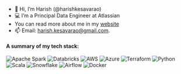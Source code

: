 - 👋 Hi, I’m Harish (@harishkesavarao)
- 💻 I’m a Principal Data Engineer at Atlassian
-  You can read more about me in my [website](https://harishkesavarao.github.io/)
- 📫 Email: harish.kesavarao@gmail.com.

#### A summary of my tech stack:

![Apache Spark](https://img.shields.io/badge/Apache%20Spark-black?style=for-the-badge&logo=apache-spark)
![Databricks](https://img.shields.io/badge/Databricks-lightgrey?style=for-the-badge&logo=databricks)
![AWS](https://img.shields.io/badge/Amazon%20Web%20Services-orange?style=for-the-badge&logo=amazonaws)
![Azure](https://img.shields.io/badge/Microsoft%20Azure-blue?style=for-the-badge&logo=microsoftazure)
![Terraform](https://img.shields.io/badge/Terraform-lightgrey?style=for-the-badge&logo=terraform)
![Python](https://img.shields.io/badge/Python-yellow?style=for-the-badge&logo=python)
![Scala](https://img.shields.io/badge/scala-red?style=for-the-badge&logo=scala)
![Snowflake](https://img.shields.io/badge/snowflake-white?style=for-the-badge&logo=snowflake)
![Airflow](https://img.shields.io/badge/Apache%20Airflow-brown?style=for-the-badge&logo=apacheairflow)
![Docker](https://img.shields.io/badge/Docker-white?style=for-the-badge&logo=docker)

<!---
harishkesavarao/harishkesavarao is a ✨ special ✨ repository because its `README.md` (this file) appears on your GitHub profile.
You can click the Preview link to take a look at your changes.
--->
<!-- <p align=center>
//  <a href="https://github-readme-stats.vercel.app/api?username=harishkesavarao" title="Go to Source">
    <img height=175 align="center" src="https://github-readme-stats.vercel.app/api?username=harishkesavarao&show_icons=true&theme=transparent">
  </a> -->
<!--   <a href="https://github-readme-stats.vercel.app/api/top-langs/?username=harishkesavarao">
  <img height=175 align="center" src="https://github-readme-stats.vercel.app/api/top-langs/?username=harishkesavarao&show_icons=true&theme=transparent" />
  </a>
</p> -->
